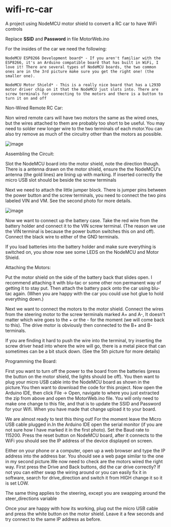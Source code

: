# wifi-rc-car
A project using NodeMCU motor shield to convert a RC car to have WiFi controls

Replace **SSID** and **Password** in file MotorWeb.ino



For the insides of the car we need the following:

    NodeMCU ESP8266 Development board* - If you aren't familiar with the ESP8266, it's an Arduino compatible board that has built in WiFi, I love it! There are several types of NodeMCU boards, the two common ones are in the 3rd picture make sure you get the right one! (the smaller one). 

    NodeMCU Motor Shield* - This is a really nice board that has a L293D motor driver chip on it that the NodeMCU just slots into. There are screw terminals for connecting to the motors and there is a button to turn it on and off 

Non-Wired Remote RC Car:

Non wired remote cars will have two motors the same as the wired ones, but the wires attached to them are probably too short to be useful. You may need to solder new longer wire to the two terminals of each motor.You can also try remove as much of the circuitry other than the motors as possible.

![image](https://github.com/thyph3r/wifi-rc-car/assets/138519092/e1150e76-f7cb-4b5c-8355-cf35107007bd)

Assembling the Circuit:

Slot the NodeMCU board into the motor shield, note the direction though. There is a antenna drawn on the motor shield, ensure the the NodeMCU's antenna (the gold lines) are lining up with marking. If inserted correctly the micro USB slot should be beside the screw terminals

Next we need to attach the little jumper block. There is jumper pins between the power button and the screw terminals, you need to connect the two pins labeled VIN and VM. See the second photo for more details.

![image](https://github.com/thyph3r/wifi-rc-car/assets/138519092/e92eac02-65c8-4776-a5f9-7a4b37400182)

Now we want to connect up the battery case. Take the red wire from the battery holder and connect it to the VIN screw terminal. (The reason we use the VIN terminal is because the power button switches this on and off). Connect the black wire to either of the GND terminals.

If you load batteries into the battery holder and make sure everything is switched on, you show now see some LEDS on the NodeMCU and Motor Shield.

Attaching the Motors:

Put the motor shield on the side of the battery back that slides open. I recommend attaching it with blu-tac or some other non permanent way of getting it to stay put. Then attach the battery pack onto the car using blu-tac again. (When you are happy with the car you could use hot glue to hold everything down.)

Next we want to connect the motors to the motor shield. Connect the wires from the steering motor to the screw terminals marked A+ and A-, It doesn't matter which wire goes to the + or the - for the moment (we will come back to this). The drive motor is obviously then connected to the B+ and B- terminals.

If you are finding it hard to push the wire into the terminal, try inserting the screw driver head into where the wire will go, there is a metal piece that can sometimes can be a bit stuck down. (See the 5th picture for more details)

Programming the Board:

First you want to turn off the power to the board from the batteries (press the button on the motor shield, the lights should be off). You then want to plug your micro USB cable into the NodeMCU board as shown in the picture.You then want to download the code for this project. Now open the Arduino IDE, then click File -> Open, navigate to where you just extracted the zip from above and open the MotorWeb.ino file. You will only need to make one change to this file, and that is to update the SSID and Password for your Wifi. When you have made that change upload it to your board.

We are almost ready to test this thing out! For the moment leave the Micro USB cable plugged in.In the Arduino IDE open the serial monitor (if you are not sure how I have marked it in the first photo). Set the Baud rate to 115200. Press the reset button on NodeMCU board, after it connects to the WiFi you should see the IP address of the device displayed on screen.

Either on your phone or a computer, open up a web browser and type the IP address into the address bar. You should see a web page similar to the one in my second picture.We now need to check are the motors wired the right way. First press the Drive and Back buttons, did the car drive correctly? If not you can either swap the wiring around or you can easily fix it in software, search for drive_direction and switch it from HIGH change it so it is set LOW.

The same thing applies to the steering, except you are swapping around the steer_directions variable

Once your are happy with how its working, plug out the micro USB cable and press the white button on the motor shield. Leave it a few seconds and try connect to the same IP address as before.
